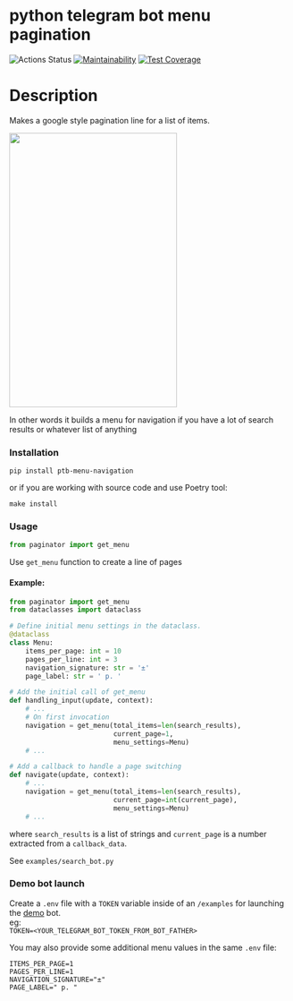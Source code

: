 # python telegram bot menu pagination
![Actions Status](https://github.com/SergSm/ptb-menu-pagination/workflows/ci/badge.svg)
[![Maintainability](https://api.codeclimate.com/v1/badges/9eade003d09d837c852e/maintainability)](https://codeclimate.com/github/SergSm/ptb-menu-pagination/maintainability)
[![Test Coverage](https://api.codeclimate.com/v1/badges/9eade003d09d837c852e/test_coverage)](https://codeclimate.com/github/SergSm/ptb-menu-pagination/test_coverage)

# Description

Makes a google style pagination line for a list of items.
 
<img src="https://github.com/SergSm/py_telegram_bot_conversation_handler/blob/main/example/media/example.png" width="300" height="490">

In other words it builds a menu for navigation if you have 
a lot of search results or whatever list of anything 

### Installation

```
pip install ptb-menu-navigation
```


or if you are working with source code and use Poetry tool:

```
make install
```

### Usage
```python
from paginator import get_menu
```


Use ```get_menu``` function to create a line of pages

#### Example:
```python
from paginator import get_menu 
from dataclasses import dataclass

# Define initial menu settings in the dataclass.
@dataclass
class Menu:
    items_per_page: int = 10
    pages_per_line: int = 3
    navigation_signature: str = '±'
    page_label: str = ' p. '

# Add the initial call of get_menu
def handling_input(update, context):
    # ...
    # On first invocation
    navigation = get_menu(total_items=len(search_results),
                          current_page=1,
                          menu_settings=Menu)
    # ...

# Add a callback to handle a page switching  
def navigate(update, context):
    # ...
    navigation = get_menu(total_items=len(search_results),
                          current_page=int(current_page),
                          menu_settings=Menu)     
    # ...            
```
where ```search_results``` is a list of strings and ```current_page```
is a number extracted from a ```callback_data```.

See ```examples/search_bot.py```

### Demo bot launch
Create a ```.env``` file with a ```TOKEN``` variable
inside of an ```/examples``` for launching 
the
[demo](https://github.com/SergSm/menu_pagination/blob/main/example/search_bot.py) bot.\
eg:\
```TOKEN=<YOUR_TELEGRAM_BOT_TOKEN_FROM_BOT_FATHER>```

You may also provide some additional menu values in the same ```.env``` file:
```
ITEMS_PER_PAGE=1
PAGES_PER_LINE=1
NAVIGATION_SIGNATURE="±"
PAGE_LABEL=" p. "
```
